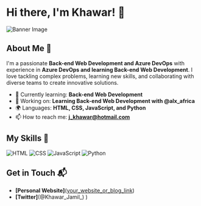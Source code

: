 # Hi there, I'm Khawar! 👋

![Banner Image](your_banner_image_url_here)

## About Me 🚀

I'm a passionate **Back-end Web Development and Azure DevOps** with experience in **Azure DevOps and learning Back-end Web Development**. I love tackling complex problems, learning new skills, and collaborating with diverse teams to create innovative solutions.

- 🌱 Currently learning: **Back-end Web Development**
- 🔭 Working on: **Learning Back-end Web Development with @alx_africa**
- 🌍 Languages: **HTML, CSS, JavaScript, and Python**
- 📫 How to reach me: **j_khawar@hotmail.com**


## My Skills 🧠

![HTML](https://img.shields.io/badge/-HTML-E34F26?style=flat-square&logo=html5&logoColor=white)
![CSS](https://img.shields.io/badge/-CSS-1572B6?style=flat-square&logo=css3&logoColor=white)
![JavaScript](https://img.shields.io/badge/-JavaScript-F7DF1E?style=flat-square&logo=javascript&logoColor=black)
![Python](https://img.shields.io/badge/-Python-306998?style=flat-square&logo=python&logoColor=white
)


## Get in Touch 📬

- **[Personal Website]**([your_website_or_blog_link](https://sites.google.com/view/khawarjamil/home))
- **[Twitter]**(@Khawar_Jamil_)
)



